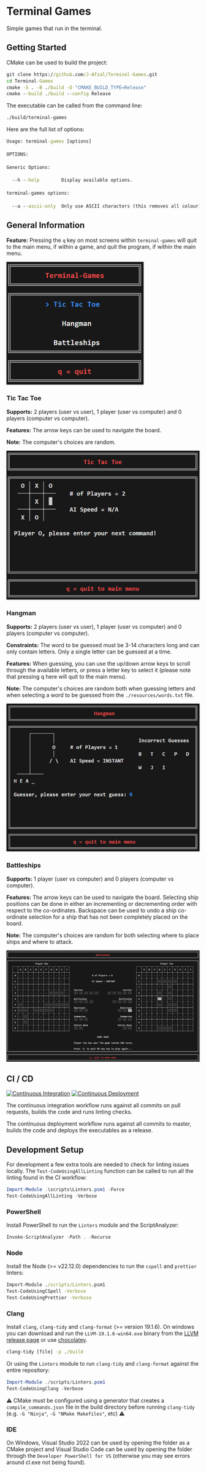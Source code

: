 # Terminal Games

Simple games that run in the terminal.

## Getting Started

CMake can be used to build the project:

```cmd
git clone https://github.com/J-Afzal/Terminal-Games.git
cd Terminal-Games
cmake -S . -B ./build -D "CMAKE_BUILD_TYPE=Release"
cmake --build ./build --config Release
```

The executable can be called from the command line:

```cmd
./build/terminal-games
```

Here are the full list of options:

```cmd
Usage: terminal-games [options]

OPTIONS:

Generic Options:

  --h --help        Display available options.

terminal-games options:

  --a --ascii-only  Only use ASCII characters (this removes all colour).
```

## General Information

**Feature:** Pressing the `q` key on most screens within `terminal-games` will quit to the main menu, if within a game, and quit
the program, if within the main menu.

![Main Menu](./resources/screenshots/main-menu.png "Main Menu")

### Tic Tac Toe

**Supports:** 2 players (user vs user), 1 player (user vs computer) and 0 players (computer vs computer).

**Features:** The arrow keys can be used to navigate the board.

**Note:** The computer's choices are random.

![Tic Tac Toe](./resources/screenshots/tic-tac-toe.png "Tic Tac Toe")

### Hangman

**Supports:** 2 players (user vs user), 1 player (user vs computer) and 0 players (computer vs computer).

**Constraints:** The word to be guessed must be 3-14 characters long and can only contain letters. Only a single letter can be
guessed at a time.

**Features:** When guessing, you can use the up/down arrow keys to scroll through the available letters, or press a letter key
to select it (please note that pressing q here will quit to the main menu).

**Note:** The computer's choices are random both when guessing letters and when selecting a word to be guessed from the
`./resources/words.txt` file.

![Hangman](./resources/screenshots/hangman.png "Hangman")

### Battleships

**Supports:** 1 player (user vs computer) and 0 players (computer vs computer).

**Features:** The arrow keys can be used to navigate the board. Selecting ship positions can be done in either an incrementing
or decrementing order with respect to the co-ordinates. Backspace can be used to undo a ship co-ordinate selection for a ship
that has not been completely placed on the board.

**Note:** The computer's choices are random for both selecting where to place ships and where to attack.

![Battleships](./resources/screenshots/battleships.png "Battleships")

## CI / CD

[![Continuous Integration](https://github.com/J-Afzal/Terminal-Games/actions/workflows/continuous_integration.yml/badge.svg)](https://github.com/J-Afzal/Terminal-Games/actions/workflows/continuous_integration.yml)
[![Continuous Deployment](https://github.com/J-Afzal/Terminal-Games/actions/workflows/continuous_deployment.yml/badge.svg)](https://github.com/J-Afzal/Terminal-Games/actions/workflows/continuous_deployment.yml)

The continuous integration workflow runs against all commits on pull requests, builds the code and runs linting checks.

The continuous deployment workflow runs against all commits to master, builds the code and deploys the executables as a release.

## Development Setup

For development a few extra tools are needed to check for linting issues locally. The `Test-CodeUsingAllLinting` function
can be called to run all the linting found in the CI workflow:

```ps1
Import-Module .\scripts\Linters.psm1 -Force
Test-CodeUsingAllLinting -Verbose
```

### PowerShell

Install PowerShell to run the `Linters` module and the ScriptAnalyzer:

```ps1
Invoke-ScriptAnalyzer -Path . -Recurse
```

### Node

Install the Node (>= v22.12.0) dependencies to run the `cspell` and `prettier` linters:

```cmd
Import-Module ./scripts/Linters.psm1
Test-CodeUsingCSpell -Verbose
Test-CodeUsingPrettier -Verbose
```

### Clang

Install `clang`, `clang-tidy` and `clang-format` (>= version 19.1.6). On windows you can download and run the
`LLVM-19.1.6-win64.exe` binary from the [LLVM release page](https://github.com/llvm/llvm-project/releases/tag/llvmorg-19.1.6) or
use [chocolatey](https://community.chocolatey.org/packages/llvm).

```cmd
clang-tidy [file] -p ./build
```

Or using the `Linters` module to run `clang-tidy` and `clang-format` against the entire repository:

```ps1
Import-Module ./scripts/Linters.psm1
Test-CodeUsingClang -Verbose
```

:warning: CMake must be configured using a generator that creates a `compile_commands.json` file in the build directory before running
`clang-tidy` (e.g. `-G "Ninja"`, `-G "NMake Makefiles"`, etc) :warning:

### IDE

On Windows, Visual Studio 2022 can be used by opening the folder as a CMake project and Visual Studio Code can be used by
opening the folder through the `Developer PowerShell for VS` (otherwise you may see errors around cl.exe not being found).

<!--
TODO:

Tic Tac Toe
    - Clean up code
        - Remove braces for single line statements
        - Check all NOLINT
        - Collapse to single while loop in ExecuteNextUserCommand
    - New features:
        - Add restart with same settings with game over message update
    - Create test plan and confirm all things work (including other platforms and with ascii only)

Hangman
    - Clean up code
        - Remove braces for single line statements
        - Check all NOLINT
        - Show word to be guessed '_'s on first turn before any user input
        - delete m_errorCount?
    - New features:
        - Add restart with same settings with game over message update
    - Create test plan and confirm all things work (including other platforms and with ascii only)

Battleships
    - Clean up code
        - Remove braces for single line statements
        - Check all NOLINT
    - New features:
        - Add restart with same settings with game over message update
    - Create test plan and confirm all things work (including other platforms and with ascii only)

PageBuilder
    - Clean up GetGameDisplay func (maybe implement grid system?)

Main Menu
    - Clean up code
    - New features:
        - Add homepage with option selection (ascii only and platform label and navigation instruction depending upon platform and press key to go to main menu)
        - Press 'h' to go back to the above page
    - Create test plan and confirm all things work (including other platforms and with ascii only)

Linters
    - gitattributes
        - Flag extra new lines
        - Redundant entries
        - Duplicate entries
    - cspell
        - Redundant entries
        - Duplicate entries
    - file names
        - they are all standardised to any casing (maybe use $fileName = $fileName.ToTitleCase()?)

Doxygen
    Add build to CI with artifact to check.
    Add build and publish to CD and publish to GH pages (maybe commit to repo but make sure no infinite loop)
    Update readme to link to GH pages docs

Test Plans
    Setup MacOS and Ubuntu VMs and see if test plan succeed
    Update readme to reference them and differences between platforms
 -->
